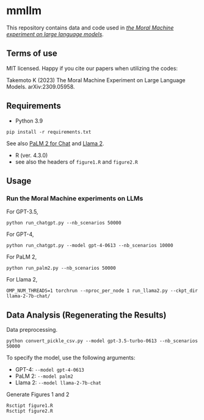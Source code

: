 # mmllm

This repository contains data and code used in [*the Moral Machine experiment on large language models*](https://arxiv.org/abs/2309.05958).

## Terms of use

MIT licensed. Happy if you cite our papers when utilizing the codes:

Takemoto K (2023) The Moral Machine Experiment on Large Language Models. arXiv:2309.05958.

## Requirements
* Python 3.9
```
pip install -r requirements.txt
```
See also [PaLM 2 for Chat](https://console.cloud.google.com/vertex-ai/publishers/google/model-garden/chat-bison?hl=ja&project=palm2api) and [Llama 2](https://github.com/facebookresearch/llama).
* R (ver. 4.3.0)
* see also the headers of `figure1.R` and `figure2.R`

## Usage
### Run the Moral Machine experiments on LLMs
For GPT-3.5,
```
python run_chatgpt.py --nb_scenarios 50000
```

For GPT-4,
```
python run_chatgpt.py --model gpt-4-0613 --nb_scenarios 10000
```

For PaLM 2,
```
python run_palm2.py --nb_scenarios 50000
```

For Llama 2,
```
OMP_NUM_THREADS=1 torchrun --nproc_per_node 1 run_llama2.py --ckpt_dir llama-2-7b-chat/
```

## Data Analysis (Regenerating the Results)
Data preprocessing.
```
python convert_pickle_csv.py --model gpt-3.5-turbo-0613 --nb_scenarios 50000
```
To specify the model, use the following arguments:
* GPT-4: `--model gpt-4-0613`
* PaLM 2: `--model palm2`
* Llama 2: `--model llama-2-7b-chat`

Generate Figures 1 and 2
```
Rsctipt figure1.R
Rsctipt figure2.R
```
